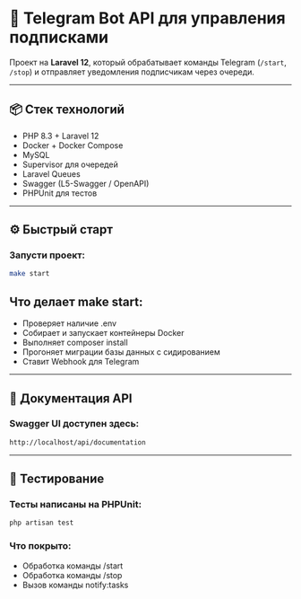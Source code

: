 # 🚀 Telegram Bot API для управления подписками

Проект на **Laravel 12**, который обрабатывает команды Telegram (`/start`, `/stop`) и отправляет уведомления подписчикам через очереди.

---

## 📦 Стек технологий

- PHP 8.3 + Laravel 12
- Docker + Docker Compose
- MySQL
- Supervisor для очередей
- Laravel Queues
- Swagger (L5-Swagger / OpenAPI)
- PHPUnit для тестов

---

## ⚙️ Быстрый старт

### Запусти проект:

```bash
make start
```

## Что делает make start:
- Проверяет наличие .env
- Собирает и запускает контейнеры Docker
- Выполняет composer install
- Прогоняет миграции базы данных с сидированием
- Ставит Webhook для Telegram

---

## 📜 Документация API

### Swagger UI доступен здесь:
```bash
http://localhost/api/documentation
```

---

## 🧪 Тестирование

### Тесты написаны на PHPUnit:
```bash
php artisan test
```

### Что покрыто:
- Обработка команды /start
- Обработка команды /stop
- Вызов команды notify:tasks
